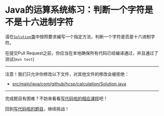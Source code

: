 # Java的运算系统练习：判断一个字符是不是十六进制字符

请在[`Solution`类](https://github.com/hcsp/hexadecimal-character/blob/master/src/main/java/com/github/hcsp/calculation/Solution.java)中按照要求编写一个指定方法，判断一个字符是否是十六进制字符。

在提交Pull Request之前，你应当在本地确保所有代码已经编译通过，并且通过了测试(`mvn test`)

-----
注意！我们只允许你修改以下文件，对其他文件的修改会被拒绝：
- [src/main/java/com/github/hcsp/calculation/Solution.java](https://github.com/hcsp/hexadecimal-character/blob/master/src/main/java/com/github/hcsp/calculation/Solution.java)
-----


完成题目有困难？不妨来看看[写代码啦的相应课程](https://xiedaimala.com/tasks/efcf13d5-5f69-4dc4-a090-6f99e4af06e4/video_tutorials/a2a96335-0303-4710-9ecd-24af454d1d26)吧！

回到[写代码啦的题目](https://xiedaimala.com/tasks/efcf13d5-5f69-4dc4-a090-6f99e4af06e4/quizzes/371008ba-b4d6-4f3c-aea7-edeb292cb931)，继续挑战！
